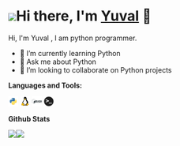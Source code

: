 ### <h1><img src="https://emojis.slackmojis.com/emojis/images/1531849430/4246/blob-sunglasses.gif?1531849430" width="30"/>Hi there, I'm [Yuval](https://github.com/Yuvalmas) 👋</h1>


Hi, I'm Yuval , I am python programmer.
- 🌱 I’m currently learning Python
- 💬 Ask me about Python
- 👯 I’m looking to collaborate on Python projects



**Languages and Tools:**  

<code><img height="20" src="https://raw.githubusercontent.com/github/explore/80688e429a7d4ef2fca1e82350fe8e3517d3494d/topics/python/python.png"></code>
<code><img height="20" src="https://raw.githubusercontent.com/github/explore/80688e429a7d4ef2fca1e82350fe8e3517d3494d/topics/linux/linux.png"></code>
<code><img height="20" src="https://raw.githubusercontent.com/github/explore/80688e429a7d4ef2fca1e82350fe8e3517d3494d/topics/bash/bash.png"></code>
<code><img height="20" src="https://raw.githubusercontent.com/github/explore/80688e429a7d4ef2fca1e82350fe8e3517d3494d/topics/terminal/terminal.png"></code>





**Github Stats**

<img align="left" src="https://github-readme-stats.vercel.app/api?username=Yuvalmas&count_private=true&show_icons=true&hide_border=true"/>

<img align="left" src="https://github-readme-stats.vercel.app/api/top-langs/?username=Yuvalmas&layout=compact&card_width=250&hide_border=true"/>


